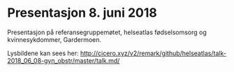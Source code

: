 # Presentasjon 8. juni 2018

Presentasjon på referansegruppemøtet, helseatlas fødselsomsorg og kvinnesykdommer, Gardermoen.

Lysbildene kan sees her: http://cicero.xyz/v2/remark/github/helseatlas/talk-2018_06_08-gyn_obstr/master/talk.md/



